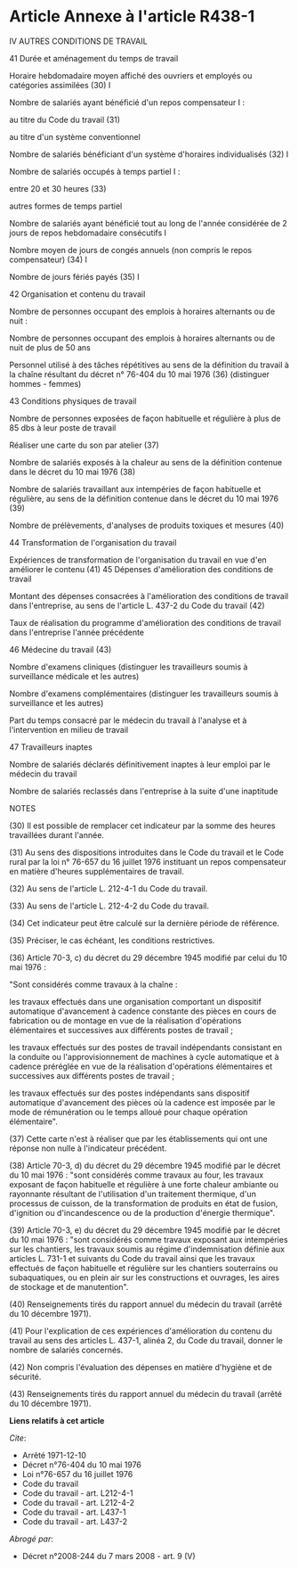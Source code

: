 # Article Annexe à l'article R438-1

IV AUTRES CONDITIONS DE TRAVAIL

41 Durée et aménagement du temps de travail

Horaire hebdomadaire moyen affiché des ouvriers et employés ou catégories assimilées (30) I

Nombre de salariés ayant bénéficié d'un repos compensateur I :

au titre du Code du travail (31)

au titre d'un système conventionnel

Nombre de salariés bénéficiant d'un système d'horaires individualisés (32) I

Nombre de salariés occupés à temps partiel I :

entre 20 et 30 heures (33)

autres formes de temps partiel

Nombre de salariés ayant bénéficié tout au long de l'année considérée de 2 jours de repos hebdomadaire consécutifs I

Nombre moyen de jours de congés annuels (non compris le repos compensateur) (34) I

Nombre de jours fériés payés (35) I

42 Organisation et contenu du travail

Nombre de personnes occupant des emplois à horaires alternants ou de nuit :

Nombre de personnes occupant des emplois à horaires alternants ou de nuit de plus de 50 ans

Personnel utilisé à des tâches répétitives au sens de la définition du travail à la chaîne résultant du décret n° 76-404 du
10 mai 1976 (36) (distinguer hommes - femmes)

43 Conditions physiques de travail

Nombre de personnes exposées de façon habituelle et régulière à plus de 85 dbs à leur poste de travail

Réaliser une carte du son par atelier (37)

Nombre de salariés exposés à la chaleur au sens de la définition contenue dans le décret du 10 mai 1976 (38)

Nombre de salariés travaillant aux intempéries de façon habituelle et régulière, au sens de la définition contenue dans le
décret du 10 mai 1976 (39)

Nombre de prélèvements, d'analyses de produits toxiques et mesures (40)

44 Transformation de l'organisation du travail

Expériences de transformation de l'organisation du travail en vue d'en améliorer le contenu (41)    45 Dépenses
d'amélioration des conditions de travail

Montant des dépenses consacrées à l'amélioration des conditions de travail dans l'entreprise, au sens de l'article L. 437-2
du Code du travail (42)

Taux de réalisation du programme d'amélioration des conditions de travail dans l'entreprise l'année précédente

46 Médecine du travail (43)

Nombre d'examens cliniques (distinguer les travailleurs soumis à surveillance médicale et les autres)

Nombre d'examens complémentaires (distinguer les travailleurs soumis à surveillance et les autres)

Part du temps consacré par le médecin du travail à l'analyse et à l'intervention en milieu de travail

47 Travailleurs inaptes

Nombre de salariés déclarés définitivement inaptes à leur emploi par le médecin du travail

Nombre de salariés reclassés dans l'entreprise à la suite d'une inaptitude

NOTES

(30) Il est possible de remplacer cet indicateur par la somme des heures travaillées durant l'année.

(31) Au sens des dispositions introduites dans le Code du travail et le Code rural par la loi n° 76-657 du 16 juillet 1976
instituant un repos compensateur en matière d'heures supplémentaires de travail.

(32) Au sens de l'article L. 212-4-1 du Code du travail.

(33) Au sens de l'article L. 212-4-2 du Code du travail.

(34) Cet indicateur peut être calculé sur la dernière période de référence.

(35) Préciser, le cas échéant, les conditions restrictives.

(36) Article 70-3, c) du décret du 29 décembre 1945 modifié par celui du 10 mai 1976 :

"Sont considérés comme travaux à la chaîne :

les travaux effectués dans une organisation comportant un dispositif automatique d'avancement à cadence constante des pièces
en cours de fabrication ou de montage en vue de la réalisation d'opérations élémentaires et successives aux différents postes
de travail ;

les travaux effectués sur des postes de travail indépendants consistant en la conduite ou l'approvisionnement de machines à
cycle automatique et à cadence préréglée en vue de la réalisation d'opérations élémentaires et successives aux différents
postes de travail ;

les travaux effectués sur des postes indépendants sans dispositif automatique d'avancement des pièces où la cadence est
imposée par le mode de rémunération ou le temps alloué pour chaque opération élémentaire".

(37) Cette carte n'est à réaliser que par les établissements qui ont une réponse non nulle à l'indicateur précédent.

(38) Article 70-3, d) du décret du 29 décembre 1945 modifié par le décret du 10 mai 1976 : "sont considérés comme travaux au
four, les travaux exposant de façon habituelle et régulière à une forte chaleur ambiante ou rayonnante résultant de
l'utilisation d'un traitement thermique, d'un processus de cuisson, de la transformation de produits en état de fusion,
d'ignition ou d'incandescence ou de la production d'énergie thermique".

(39) Article 70-3, e) du décret du 29 décembre 1945 modifié par le décret du 10 mai 1976 : "sont considérés comme travaux
exposant aux intempéries sur les chantiers, les travaux soumis au régime d'indemnisation définie aux articles L. 731-1 et
suivants du Code du travail ainsi que les travaux effectués de façon habituelle et régulière sur les chantiers souterrains ou
subaquatiques, ou en plein air sur les constructions et ouvrages, les aires de stockage et de manutention".

(40) Renseignements tirés du rapport annuel du médecin du travail (arrêté du 10 décembre 1971).

(41) Pour l'explication de ces expériences d'amélioration du contenu du travail au sens des articles L. 437-1, alinéa 2, du
Code du travail, donner le nombre de salariés concernés.

(42) Non compris l'évaluation des dépenses en matière d'hygiène et de sécurité.

(43) Renseignements tirés du rapport annuel du médecin du travail (arrêté du 10 décembre 1971).

**Liens relatifs à cet article**

_Cite_:

  - Arrêté 1971-12-10
  - Décret n°76-404 du 10 mai 1976
  - Loi n°76-657 du 16 juillet 1976
  - Code du travail
  - Code du travail - art. L212-4-1
  - Code du travail - art. L212-4-2
  - Code du travail - art. L437-1
  - Code du travail - art. L437-2

_Abrogé par_:

  - Décret n°2008-244 du 7 mars 2008 - art. 9 (V)

